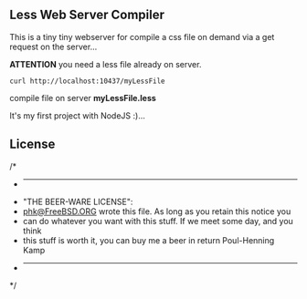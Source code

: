 ## Less Web Server Compiler

This is a tiny tiny webserver for compile a css file on demand
via a get request on the server...

__ATTENTION__ you need a less file already on server.

``
curl http://localhost:10437/myLessFile
``

compile file on server __myLessFile.less__

It's my first project with NodeJS :)...

## License

/*
* ----------------------------------------------------------------------------
* "THE BEER-WARE LICENSE":
* <phk@FreeBSD.ORG> wrote this file. As long as you retain this notice you
* can do whatever you want with this stuff. If we meet some day, and you think
* this stuff is worth it, you can buy me a beer in return Poul-Henning Kamp
* ----------------------------------------------------------------------------
*/